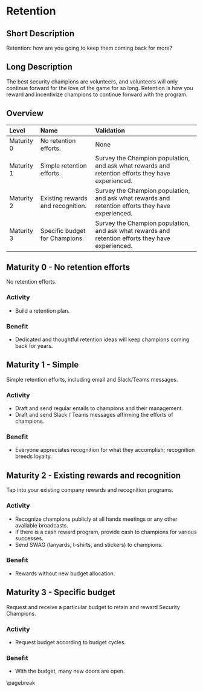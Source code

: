 # Retention

## Short Description
Retention: how are you going to keep them coming back for more?

## Long Description
The best security champions are volunteers, and volunteers will only continue forward for the love of the game for so long. Retention is how you reward and incentivize champions to continue forward with the program.

## Overview

| Level | Name | Validation |
|:---|:---|:---|
| Maturity 0 | No retention efforts. | None
| Maturity 1 | Simple retention efforts. | Survey the Champion population, and ask what rewards and retention efforts they have experienced.
| Maturity 2 | Existing rewards and recognition. | Survey the Champion population, and ask what rewards and retention efforts they have experienced.
| Maturity 3 | Specific budget for Champions. | Survey the Champion population, and ask what rewards and retention efforts they have experienced.

## Maturity 0 - No retention efforts
No retention efforts.

### Activity
* Build a retention plan.
  
### Benefit
* Dedicated and thoughtful retention ideas will keep champions coming back for years.

## Maturity 1 - Simple
Simple retention efforts, including email and Slack/Teams messages.

### Activity
* Draft and send regular emails to champions and their management.
* Draft and send Slack / Teams messages affirming the efforts of champions.

### Benefit
* Everyone appreciates recognition for what they accomplish; recognition breeds loyalty.

## Maturity 2 - Existing rewards and recognition
Tap into your existing company rewards and recognition programs.

### Activity
* Recognize champions publicly at all hands meetings or any other available broadcasts.
* If there is a cash reward program, provide cash to champions for various successes.
* Send SWAG (lanyards, t-shirts, and stickers) to champions.

### Benefit
* Rewards without new budget allocation.

## Maturity 3 - Specific budget
Request and receive a particular budget to retain and reward Security Champions.

### Activity
* Request budget according to budget cycles.

### Benefit
* With the budget, many new doors are open.

\pagebreak
